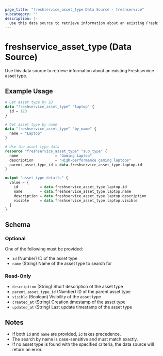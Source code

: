 ```yaml
---
page_title: "freshservice_asset_type Data Source - freshservice"
subcategory: ""
description: |-
  Use this data source to retrieve information about an existing Freshservice asset type.
---
```


# freshservice_asset_type (Data Source)

Use this data source to retrieve information about an existing Freshservice asset type.

## Example Usage

```terraform
# Get asset type by ID
data "freshservice_asset_type" "laptop" {
  id = 123
}

# Get asset type by name
data "freshservice_asset_type" "by_name" {
  name = "Laptop"
}

# Use the asset type data
resource "freshservice_asset_type" "sub_type" {
  name                 = "Gaming Laptop"
  description          = "High-performance gaming laptops"
  parent_asset_type_id = data.freshservice_asset_type.laptop.id
}

output "asset_type_details" {
  value = {
    id          = data.freshservice_asset_type.laptop.id
    name        = data.freshservice_asset_type.laptop.name
    description = data.freshservice_asset_type.laptop.description
    visible     = data.freshservice_asset_type.laptop.visible
  }
}
```

## Schema

### Optional

One of the following must be provided:

- `id` (Number) ID of the asset type
- `name` (String) Name of the asset type to search for

### Read-Only

- `description` (String) Short description of the asset type
- `parent_asset_type_id` (Number) ID of the parent asset type
- `visible` (Boolean) Visibility of the asset type
- `created_at` (String) Creation timestamp of the asset type
- `updated_at` (String) Last update timestamp of the asset type

## Notes

- If both `id` and `name` are provided, `id` takes precedence.
- The search by name is case-sensitive and must match exactly.
- If no asset type is found with the specified criteria, the data source will return an error.
